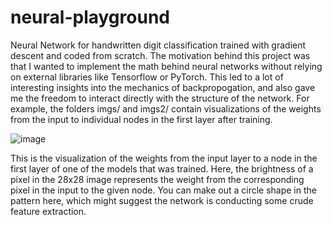 # neural-playground
Neural Network for handwritten digit classification trained with gradient descent and coded from scratch. The motivation behind this project was that I wanted to implement the math behind neural networks without relying on external libraries like Tensorflow or PyTorch. This led to a lot of interesting insights into the mechanics of backpropogation, and also gave me the freedom to interact directly with the structure of the network. For example, the folders imgs/ and imgs2/ contain visualizations of the weights from the input to individual nodes in the first layer after training.

![image](https://user-images.githubusercontent.com/31375351/149883703-cb1a3620-64f3-4282-87fb-ef610a24d6c9.png)

This is the visualization of the weights from the input layer to a node in the first layer of one of the models that was trained. Here, the brightness of a pixel in the 28x28 image represents the weight from the corresponding pixel in the input to the given node. You can make out a circle shape in the pattern here, which might suggest the network is conducting some crude feature extraction.
